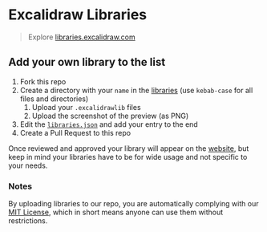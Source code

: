# Excalidraw Libraries

> Explore [libraries.excalidraw.com](https://libraries.excalidraw.com)

## Add your own library to the list

1. Fork this repo
2. Create a directory with your `name` in the [libraries](libraries) (use `kebab-case` for all files and directories)
   1. Upload your `.excalidrawlib` files
   2. Upload the screenshot of the preview (as PNG)
3. Edit the [`libraries.json`](libraries.json) and add your entry to the end
4. Create a Pull Request to this repo

Once reviewed and approved your library will appear on the [website](https://libraries.excalidraw.com), but keep in mind your libraries have to be for wide usage and not specific to your needs.

### Notes

By uploading libraries to our repo, you are automatically complying with our [MIT License](LICENSE), which in short means anyone can use them without restrictions.
